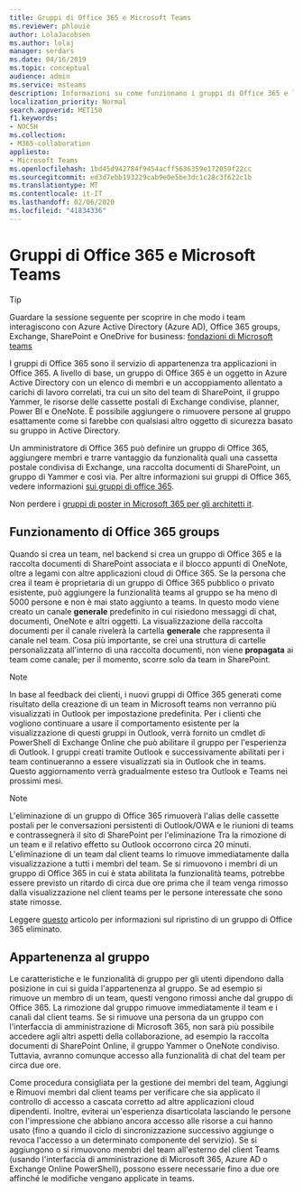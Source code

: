 ```yaml
---
title: Gruppi di Office 365 e Microsoft Teams
ms.reviewer: phlouie
author: LolaJacobsen
ms.author: lolaj
manager: serdars
ms.date: 04/16/2019
ms.topic: conceptual
audience: admin
ms.service: msteams
description: Informazioni su come funzionano i gruppi di Office 365 e le appartenenze di gruppo con Microsoft teams.
localization_priority: Normal
search.appverid: MET150
f1.keywords:
- NOCSH
ms.collection:
- M365-collaboration
appliesto:
- Microsoft Teams
ms.openlocfilehash: 1bd45d942784f9454acff5636359e172059f22cc
ms.sourcegitcommit: ed3d7ebb193229cab9e0e5be3dc1c28c3f622c1b
ms.translationtype: MT
ms.contentlocale: it-IT
ms.lasthandoff: 02/06/2020
ms.locfileid: "41834336"
---
```

<a name="office-365-groups-and-microsoft-teams"></a>Gruppi di Office 365 e Microsoft Teams
=====================================

> [!Tip]
> Guardare la sessione seguente per scoprire in che modo i team interagiscono con Azure Active Directory (Azure AD), Office 365 groups, Exchange, SharePoint e OneDrive for business: [fondazioni di Microsoft teams](https://aka.ms/teams-foundations)

I gruppi di Office 365 sono il servizio di appartenenza tra applicazioni in Office 365. A livello di base, un gruppo di Office 365 è un oggetto in Azure Active Directory con un elenco di membri e un accoppiamento allentato a carichi di lavoro correlati, tra cui un sito del team di SharePoint, il gruppo Yammer, le risorse delle cassette postali di Exchange condivise, planner, Power BI e OneNote. È possibile aggiungere o rimuovere persone al gruppo esattamente come si farebbe con qualsiasi altro oggetto di sicurezza basato su gruppo in Active Directory.

Un amministratore di Office 365 può definire un gruppo di Office 365, aggiungere membri e trarre vantaggio da funzionalità quali una cassetta postale condivisa di Exchange, una raccolta documenti di SharePoint, un gruppo di Yammer e così via. Per altre informazioni sui gruppi di Office 365, vedere informazioni [sui gruppi di office 365](https://support.office.com/article/Learn-about-Office-365-groups-b565caa1-5c40-40ef-9915-60fdb2d97fa2).

Non perdere i [gruppi di poster in Microsoft 365 per gli architetti it](teams-architecture-solutions-posters.md#groups-in-microsoft-365).

<a name="how-office-365-groups-work"></a>Funzionamento di Office 365 groups
--------------------------

Quando si crea un team, nel backend si crea un gruppo di Office 365 e la raccolta documenti di SharePoint associata e il blocco appunti di OneNote, oltre a legami con altre applicazioni cloud di Office 365. Se la persona che crea il team è proprietaria di un gruppo di Office 365 pubblico o privato esistente, può aggiungere la funzionalità teams al gruppo se ha meno di 5000 persone e non è mai stato aggiunto a teams. In questo modo viene creato un canale **generale** predefinito in cui risiedono messaggi di chat, documenti, OneNote e altri oggetti. La visualizzazione della raccolta documenti per il canale rivelerà la cartella **generale** che rappresenta il canale nel team. Cosa più importante, se crei una struttura di cartelle personalizzata all'interno di una raccolta documenti, non viene **propagata** ai team come canale; per il momento, scorre solo da team in SharePoint.

> [!NOTE]
> In base al feedback dei clienti, i nuovi gruppi di Office 365 generati come risultato della creazione di un team in Microsoft teams non verranno più visualizzati in Outlook per impostazione predefinita. Per i clienti che vogliono continuare a usare il comportamento esistente per la visualizzazione di questi gruppi in Outlook, verrà fornito un cmdlet di PowerShell di Exchange Online che può abilitare il gruppo per l'esperienza di Outlook. I gruppi creati tramite Outlook e successivamente abilitati per i team continueranno a essere visualizzati sia in Outlook che in teams. Questo aggiornamento verrà gradualmente esteso tra Outlook e Teams nei prossimi mesi.

> [!NOTE]
> L'eliminazione di un gruppo di Office 365 rimuoverà l'alias delle cassette postali per le conversazioni persistenti di Outlook/OWA e le riunioni di teams e contrassegnerà il sito di SharePoint per l'eliminazione Tra la rimozione di un team e il relativo effetto su Outlook occorrono circa 20 minuti. L'eliminazione di un team dal client teams lo rimuove immediatamente dalla visualizzazione a tutti i membri del team. Se si rimuovono i membri di un gruppo di Office 365 in cui è stata abilitata la funzionalità teams, potrebbe essere previsto un ritardo di circa due ore prima che il team venga rimosso dalla visualizzazione nel client teams per le persone interessate che sono state rimosse.
>
>Leggere [questo](https://support.office.com/article/Restore-a-deleted-Office-365-Group-b7c66b59-657a-4e1a-8aa0-8163b1f4eb54) articolo per informazioni sul ripristino di un gruppo di Office 365 eliminato.

<a name="group-membership"></a>Appartenenza al gruppo
----------------

Le caratteristiche e le funzionalità di gruppo per gli utenti dipendono dalla posizione in cui si guida l'appartenenza al gruppo. Se ad esempio si rimuove un membro di un team, questi vengono rimossi anche dal gruppo di Office 365. La rimozione dal gruppo rimuove immediatamente il team e i canali dal client teams. Se si rimuove una persona da un gruppo con l'interfaccia di amministrazione di Microsoft 365, non sarà più possibile accedere agli altri aspetti della collaborazione, ad esempio la raccolta documenti di SharePoint Online, il gruppo Yammer o OneNote condiviso. Tuttavia, avranno comunque accesso alla funzionalità di chat del team per circa due ore.

Come procedura consigliata per la gestione dei membri del team, Aggiungi e Rimuovi membri dal client teams per verificare che sia applicato il controllo di accesso a cascata corretto ad altre applicazioni cloud dipendenti. Inoltre, eviterai un'esperienza disarticolata lasciando le persone con l'impressione che abbiano ancora accesso alle risorse a cui hanno usato (fino a quando il ciclo di sincronizzazione successivo aggiunge o revoca l'accesso a un determinato componente del servizio). Se si aggiungono o si rimuovono membri del team all'esterno del client Teams (usando l'interfaccia di amministrazione di Microsoft 365, Azure AD o Exchange Online PowerShell), possono essere necessarie fino a due ore affinché le modifiche vengano applicate in teams.
